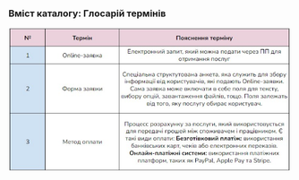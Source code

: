 ### Вміст каталогу: Глосарій термінів
![](https://raw.githubusercontent.com/oleksandrblazhko/ai-212-omelchuk/laboratory_work_3/1-SoftwareRequirements/1.4-FuncNonFuncRequirements/1.4.2-Glossary/1.4.2-Table.jpg)
